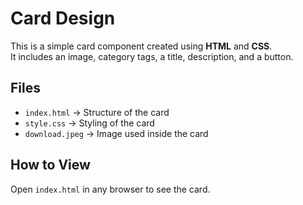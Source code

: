 # Card Design
This is a simple card component created using **HTML** and **CSS**.  
It includes an image, category tags, a title, description, and a button.
## Files
- `index.html` → Structure of the card  
- `style.css` → Styling of the card  
- `download.jpeg` → Image used inside the card  
## How to View
Open `index.html` in any browser to see the card.

